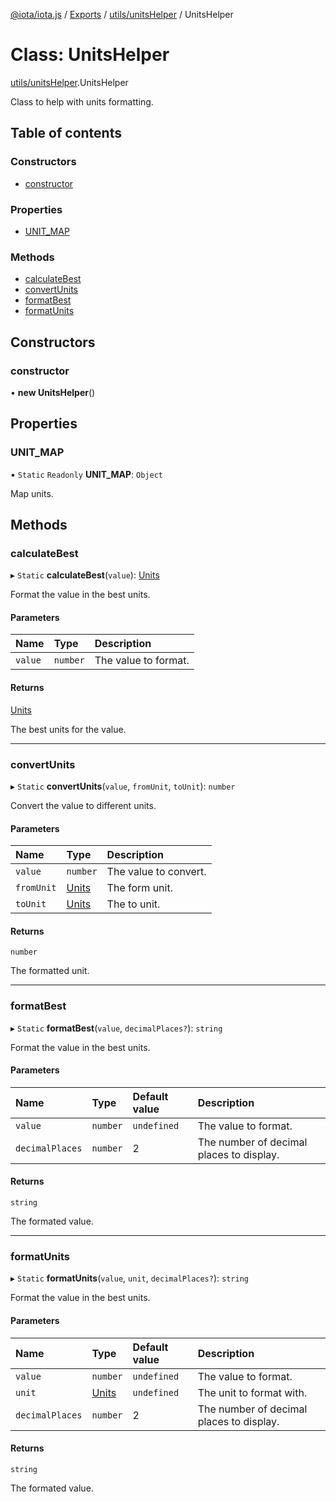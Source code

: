 [@iota/iota.js](../README.md) / [Exports](../modules.md) / [utils/unitsHelper](../modules/utils_unitshelper.md) / UnitsHelper

# Class: UnitsHelper

[utils/unitsHelper](../modules/utils_unitshelper.md).UnitsHelper

Class to help with units formatting.

## Table of contents

### Constructors

- [constructor](utils_unitshelper.unitshelper.md#constructor)

### Properties

- [UNIT\_MAP](utils_unitshelper.unitshelper.md#unit_map)

### Methods

- [calculateBest](utils_unitshelper.unitshelper.md#calculatebest)
- [convertUnits](utils_unitshelper.unitshelper.md#convertunits)
- [formatBest](utils_unitshelper.unitshelper.md#formatbest)
- [formatUnits](utils_unitshelper.unitshelper.md#formatunits)

## Constructors

### constructor

• **new UnitsHelper**()

## Properties

### UNIT\_MAP

▪ `Static` `Readonly` **UNIT\_MAP**: `Object`

Map units.

## Methods

### calculateBest

▸ `Static` **calculateBest**(`value`): [Units](../modules/models_units.md#units)

Format the value in the best units.

#### Parameters

| Name | Type | Description |
| :------ | :------ | :------ |
| `value` | `number` | The value to format. |

#### Returns

[Units](../modules/models_units.md#units)

The best units for the value.

___

### convertUnits

▸ `Static` **convertUnits**(`value`, `fromUnit`, `toUnit`): `number`

Convert the value to different units.

#### Parameters

| Name | Type | Description |
| :------ | :------ | :------ |
| `value` | `number` | The value to convert. |
| `fromUnit` | [Units](../modules/models_units.md#units) | The form unit. |
| `toUnit` | [Units](../modules/models_units.md#units) | The to unit. |

#### Returns

`number`

The formatted unit.

___

### formatBest

▸ `Static` **formatBest**(`value`, `decimalPlaces?`): `string`

Format the value in the best units.

#### Parameters

| Name | Type | Default value | Description |
| :------ | :------ | :------ | :------ |
| `value` | `number` | `undefined` | The value to format. |
| `decimalPlaces` | `number` | 2 | The number of decimal places to display. |

#### Returns

`string`

The formated value.

___

### formatUnits

▸ `Static` **formatUnits**(`value`, `unit`, `decimalPlaces?`): `string`

Format the value in the best units.

#### Parameters

| Name | Type | Default value | Description |
| :------ | :------ | :------ | :------ |
| `value` | `number` | `undefined` | The value to format. |
| `unit` | [Units](../modules/models_units.md#units) | `undefined` | The unit to format with. |
| `decimalPlaces` | `number` | 2 | The number of decimal places to display. |

#### Returns

`string`

The formated value.
